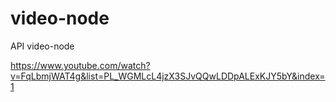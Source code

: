 # video-node
API video-node

https://www.youtube.com/watch?v=FqLbmjWAT4g&list=PL_WGMLcL4jzX3SJvQQwLDDpALExKJY5bY&index=1
